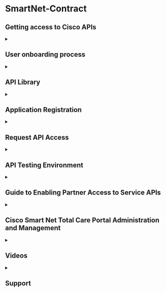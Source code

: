 # SmartNet-Contract

## Getting access to Cisco APIs 

<details>
<summary><h2>User onboarding process</h2></summary>

**Overview**

Cisco Services APIs are available only to Cisco Smart Net Total Care (SNTC) (https://www.cisco.com/c/m/en_us/customer-experience/support/smart-net-total-care.html) customers and their designated SNTC reseller Partners. Access is gated through a role-based process administered by the customer organization via the Cisco Services Access Management tool (https://cdceb.cloudapps.cisco.com/csam).

**Email Cisco API team for onboarding**

For Onboarding support questions please contact partner-integrations@cisco.com.

**API users accounts**

Specific registered Cisco.com user accounts (representing the application developer)(https://identity.cisco.com/ui/tenants/global/v1.0/enrollment-ui) are granted access to the Services APIs on behalf of a customer. These API users are then empowered to register unique application integration instances, generate API tokens, and start making API requests to retrieve a customer's service data.

An API user can be either:

**A customer user** - an internal developer who is a member of the customer's organization, previously onboarded to the customer's SNTC portal by the org's Delegated Administrator (DA).
  
**What's a delegated administrator?**

Note: This question is only applicable for Party-based APIs (example PSS API, EF API).
Cisco Service Access Management (CSAM) enables external partners to self-administer role-based user access to various Cisco Service programs. Self-administration is based upon the concept of delegated administration. Access is first granted, by Cisco, to one trusted person at the Customer or Partner Company, who then assumes responsibility for assigning access privileges to the rest of the users at their company.

You may already be using some other tool or process to manage CCO IDs for your users; however, CSAM is needed to perform these additional tasks before gaining access to the API Console:
•Associating user(s) to a party
•Assigning user(s) a role on the API Console

**A partner user** - an external/non-customer developer, whose Cisco.com ID is a member of a SNTC Cisco reseller partner organization. The partner organization must have at least one valid SNTC contract with the delegating customer's organization.

**Granting API access**

The customer SNTC Delagated Administrator grants API access to an API user via the Cisco Services Access Management Tool.

The steps vary slightly for customer vs. partner users:

Granting API access for customer users - https://www.cisco.com/c/dam/en/us/support/docs/services/sntc/Guide-to-Assigning-Customer-API-Roles.pdf

Granting API access for partners users - https://www.cisco.com/c/dam/en/us/support/docs/services/sntc/Guide-to-Assigning-API-Role.pdf

Once the onboarding process is complete, the API user can access the Cisco API Developer Portal to register an application with one-or-more of the Services APIs.

- https://developer.cisco.com/docs/service-apis/#!user-onboarding-process/user-onboarding-process

**Guide**

- https://www.cisco.com/c/en/us/support/docs/services/sntc/onboarding_guide.html

</details>


<details>
<summary><h2>API Library</h2></summary>
  
## Contracts and Coverage
The Contracts API provides details about the contracts associated to the devices in a customer’s inventory. The Coverage API provides a list of all devices that are covered under the selected Cisco Contract number. If a device is not covered by a partner invoking the API, then information like contract number and other related API attributes are marked “confidential”.

## Features
The Contracts API provides the following features:

Supports RESTful interface, using a RAML definition file.
Supports JSON data format
Includes web services that return:
Contracts owned by customers or partners
Devices that are covered by a Cisco Service contract belonging to the customer or partner.
Devices in the inventory that are not covered by Cisco Service contract.  
  
## Contract Details
The contract details API returns details about specific contracts owned by customers or partners for devices in the customer’s inventory.
This API supports filtering, pagination, sorting and chunked transfer encoding. For more information, see General API Feature section for examples and features that allow you to optimize and manipulate the response.

### API URL
GET : https://apx.cisco.com/cs/api/v1/contracts/contract-details  
  
### Sample Request
https://apx.cisco.com/cs/api/v1/contracts/contract-details?customerId=1234

### Sample JSON Response
  
![image](https://user-images.githubusercontent.com/9085386/206316741-dc513793-a4fe-4f4e-bcc0-1b4d3cfabd22.png)
  
  
  
## Product Alerts
Product Alerts API provides information on the latest product alerts for a given partner/customer/inventory. The End of Life (EoL) service provides access to Cisco EoL product data. Customers and partners can request Cisco EoL product information for both hardware and software using a combination of input parameters. The Field Notice and Security Advisory API provides information on hardware and software issues involving Cisco products.

Features
The Cisco Product Information API provides the following features:

Supports RESTful interface, using a RAML definition file.
Supports JSON data format
Includes web services that return:
Field Notice information for a specific device or set of devicess.
Field Notice Bulletin details associated with a field notice.
Hardware End of Life details for a specific hardware device or set of devices.
Hardware Bulletins detail for the associated hardware device.
Security Vulnerability information including the Common Vulnerability and Exposure (CVE) identifiers and Common Vulnerability Scoring System (CVSS) for devices associated with customer ID.
Security Advisory bulletins detail for one or more security advisory IDs associated with the devices.
System Software End of Life details for a specific hardware device or set of devices.
System Software End of Life Bulletins detail for device(s) in the customer’s inventory

## Hardware End Of Life API
The Hardware End-of-Life API retrieves end of life details for a specific hardware device. All request parameters are optional other than “customerId”.

If "neInstanceId" is not provided in the request, the response will contain end of life information for all devices in the customer’s inventory.

This API supports filtering, pagination, sorting and chunked transfer encoding. For more information, see the General API Feature section for examples and features that allow you to optimize and manipulate the response.

###  API URL
GET : https://apx.cisco.com/cs/api/v1/product-alerts/hardware-eol
  
### Sample Request
https://apx.cisco.com/cs/api/v1/product-alerts/hardware-eol?customerId=1234

### Sample JSON Response  
  
![image](https://user-images.githubusercontent.com/9085386/206313991-0887a468-63d9-45dd-98ed-25c008dd28f7.png)
  

**More EOL APIs**
- https://developer.cisco.com/docs/service-apis/#!product-alerts/features
  
### EoX API (End of Life)

- https://developer.cisco.com/docs/support-apis/#!eox
  

## Security Advisory API

The PSIRT API returns security vulnerability information including the Common Vulnerability and Exposure (CVE) identifiers and Common Vulnerability Scoring System (CVSS) for devices associated with customer ID. All request parameters are optional other than “customerId”.

If device ID is not provided in the request, the response will contain security advisory information for all device IDs associated with the customer.

This API supports filtering, pagination, sorting and chunked transfer encoding. For more information, see the General API Feature section for examples and features that allow you to optimize and manipulate the response.

### API URL
GET : https://apx.cisco.com/cs/api/v1/product-alerts/security-advisories
  
### Sample Request
https://apx.cisco.com/cs/api/v1/product-alerts/security-advisories?customerId=1234

### Sample JSON Response
  
![image](https://user-images.githubusercontent.com/9085386/206314708-bc48747d-1109-400c-af2f-3d0781e573c7.png)

**More Security APIs**
- https://developer.cisco.com/docs/service-apis/#!product-alerts/features
  

## Software End Of Life
  
The Software End-of-Life API returns system software end of life details for a specific hardware device. All request parameters are optional other than “customerId”.

If "neInstanceId" is not provided in the request, the response will contain software end of life information for all devices in the inventory of the specified customer.

This API supports filtering, pagination, sorting and chunked transfer encoding. For more information, see the General API Feature section for examples and features that allow you to optimize and manipulate the response.

### API URL
GET : https://apx.cisco.com/cs/api/v1/product-alerts/software-eol  
  
### Sample Request
https://apx.cisco.com/cs/api/v1/product-alerts/software-eol?customerId=1234

### Sample JSON Response  
  
![image](https://user-images.githubusercontent.com/9085386/206315596-127555a2-7a58-44f2-8e55-e0a31f84c8f6.png)
  
  
</details>

<details>
<summary><h2>Application Registration</h2></summary>

Registering an application with the Cisco API Developer Portal generates all the details needed to successfully complete the authentication sequence.

Support APIs applications require an API "access token" in order to authenticate each individual API request. To generate such an access token (typically performed upon startup, or just prior to accessing the API), the application performs an OAuth2 client credentials grant flow. Registering an application with the Cisco API Console generates all the details needed to successfully complete the authentication sequence.

Regarding application registrations:

API users can register multiple applications.

A single application registration can be configured to access one-or-more of the individual Support APIs.

Each registration represents the identity/role/access/permissions of the API user that created it, with regards to any customer data.

Registering an application generates a set of credentials - the Client ID and Client Secret - which are submitted in the OAuth2 authentication request.

These credentials are secrets unique to the registered application, and must be carefully protected, just as a username/password would be. They do not expire, however they can be revoked/regenerated in the API Console by the API user if they are ever compromised (this will likely require re-populating the ID/secret into the runtime configuration of any apps using the old set of secrets.)

- https://developer.cisco.com/docs/support-apis/#!application-registration/application-registration

## Oauth2 Instructions

- https://apiconsole.cisco.com/docs/read/overview/Oauth_20_Topics
  
- https://tools.ietf.org/html/rfc6749  

</details>

<details>
<summary><h2>Request API Access</h2></summary>

1. Go to Developer portal
https://anypoint.mulesoft.com/apiplatform/apx#/portals/

2. Search for API choosen from API Library

![image](https://user-images.githubusercontent.com/9085386/206319964-fe918ff7-b06f-42b7-a9fb-00cc43b580cb.png)

3. Choose API that matches your request
  
![image](https://user-images.githubusercontent.com/9085386/206320245-f5372102-f4ed-469c-9bc3-18dbf91a2708.png)
  
4. Request API Access
  
![image](https://user-images.githubusercontent.com/9085386/206320531-38e169fc-77c5-4cd7-a0c9-c99f1572f2f9.png)
  
<br>
  
![image](https://user-images.githubusercontent.com/9085386/206320951-6500058d-fca2-490d-94df-a23888f8facb.png)
  
<br>
  
![image](https://user-images.githubusercontent.com/9085386/206321110-92aed4b0-5d65-45b2-8f16-084a4297719c.png)
  
<br>

5. Verify API
  
<br>
  
![image](https://user-images.githubusercontent.com/9085386/206321420-c2c6a2e9-cb8e-4aba-93f8-02ff855485fa.png)
  
  
</details> 
  

<details>
<summary><h2>API Testing Environment</h2></summary>
  
How do I run and test the "HelloWorld" API on the Cisco env using OAuth 2.0?

The Hello API is a RESTful API built specifically to serve as the starting point for learning how to interact with APIs that are securely exposed through Cisco's API Console. APIs are protected using OAuth 2.0 standard. There are 3 steps involved to make a successful API call.

Step 1: Register an Application to use the HelloWorld API
Please refer to “How do I register an application for APIs?” (above)

Step 2: Generate an Access Token
Please refer to https://apiconsole.cisco.com/files/Token_Access.pdf
Access tokens can be generated using this OAuth 2.0 Spec guide (token developer guide) based on the grant type you choose. Every Access Token is valid for 60 min. After 60 min the application will have to request a new access token.

Step 3: Make an API request
Make a https GET request to https://api.cisco.com/hello and Pass the Access Token from Step 2 as part of the Request header; e.g., Authorization: Bearer
Functionally, the API concatenates the string "hello" to the single path parameter passed. If no path parameter is passed, it simply echoes back "Hello World".  
  
</details>
  
<details>
<summary><h2>Guide to Enabling Partner Access to Service APIs</h2></summary>
<br>
- https://www.cisco.com/c/dam/en/us/support/docs/services/sntc/Guide-to-Assigning-Customer-API-Roles.pdf

</details>

<details>
<summary><h2>Cisco Smart Net Total Care Portal Administration and Management</h2></summary>

## Manage Portal Access

A customer administrator can grant or remove access to specific types of information, capabilities, and inventories and segments on a user-by-user basis. Complete these steps in order to control these rights:

Log into the Smart Net Total Care portal.
From the Admin dashboard, click in order to maximize the Users pane.
Choose the user from the list.
Select Actions > Manage Access.
Check or uncheck the items that are listed in order to control access. These are the available options:
Information:
Product alerts
Device configuration
LOA privilege information (only available for CBR Administrator or CBR User)
Service API Access (only available for CBR Administrator)
Capabilities:
Service Coverage Management
Alert Management
Update Device Site Information
You can also control access to individual inventory or segment installed base data.
Click Confirm in order to save your selections. The user should experience the new permissions upon their next login to the portal.

## Request Partner Delegated Administrator (For Partners Only)
Partners selling Smart Net Total Care who access the portal to support their customers or who use SNTC for their own Partner company need to ensure the Partner company has a DA assigned. This allows them to manage Partner users and be granted access to their customers' data in the SNTC portal in a Cisco Branded Reseller (CBR) role (either as a CBR Administrator or CBR User).

Complete these steps in order to assign a DA for your partner company:

Login to the Partner Self-Service tool with your CCO ID.
Click View Profile to see a list of administrators for your partner company
Select one administrator to nominate as the Delegated Admin.
Send an email to sntc-support@cisco.com to nominate your partner admin as the Delegated Admin.
(If the partner is in the China region send the email to chinese-tac@cisco.com)
Subject line: Partner Delegated Administrator Setup Request
Content: Provide the CCO ID, company name, and email address of your nominee and the SNTC contract # of the customer for which you will have a CBR role in the portal
Cisco will setup the Delegated Admin for your partner company and send an email notifying that they have been nominated to become the DA. The email provides a link to accept the Terms and Conditions which they must click to Accept.

The DA can then follow the steps to Add New Users to the Portal and Assign Roles including nominate another user from their partner company as a DA. Once users are associated with the partner company, customers can then follow steps to Add Partners to the Portal and Assign Roles. A customer can also grant their Partner CBR Admin the right to add other partner users to the portal on their own. Follow the steps to give CBR Administrator Rights to Add Partner Users.

</details>


<details>
<summary><h2>Videos</h2></summary>

- https://www.cisco.com/c/en/us/support/services/sntc-portal/video-resources.html?videoId=5384974006001

</details>


<details>
<summary><h2>Support</h2></summary>

- https://apiconsole.cisco.com/Support  

- For Onboarding support questions please contact partner-integrations@cisco.com.

- For Production support questions please follow the instructions at https://www.cisco.com/E-Learning/gbo-ccw/cdc_bulk/Cisco_Commerce_Misc/B2B_Support.pdf to open a case.

> Note: Partner Onboarding Environment (POE) is the recommended environment to test your solution. DO NOT TEST in CISCO’s PRODUCTION ENVIRONMENT. A subset of your production data has been provisioned in this test environment for your convenience. The data subset replication takes place after every Cisco quarterly release and hence available subset is as of Cisco release date.

<details>
<summary><h2>Blogs</h2></summary>

- https://community.cisco.com/t5/pss-documentation-library/request-access-to-the-pss-apis/ta-p/4094595

</details>

<details>
<summary><h2>Extras</h2></summary>

## Find a Contract Number and Add Access to Your Contract Number

- https://www.cisco.com/c/en/us/support/docs/security/web-security-appliance/118223-qanda-csa-00.html

/details>
